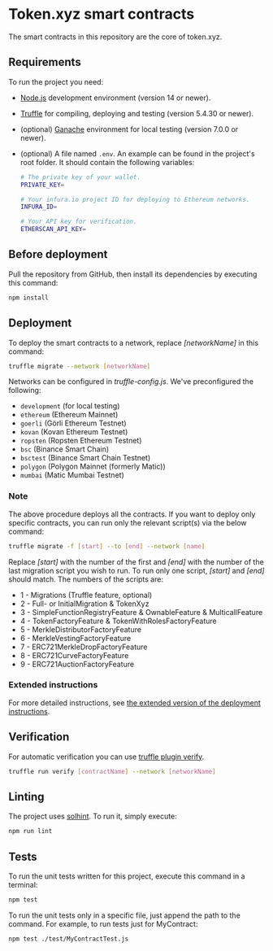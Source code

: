 # Token.xyz smart contracts

The smart contracts in this repository are the core of token.xyz.

## Requirements

To run the project you need:

- [Node.js](https://nodejs.org/en/download) development environment (version 14 or newer).
- [Truffle](https://www.trufflesuite.com/truffle) for compiling, deploying and testing (version 5.4.30 or newer).
- (optional) [Ganache](https://github.com/trufflesuite/ganache/releases) environment for local testing (version 7.0.0 or newer).
- (optional) A file named `.env`. An example can be found in the project's root folder. It should contain the following variables:

  ```bash
  # The private key of your wallet.
  PRIVATE_KEY=

  # Your infura.io project ID for deploying to Ethereum networks.
  INFURA_ID=

  # Your API key for verification.
  ETHERSCAN_API_KEY=
  ```

## Before deployment

Pull the repository from GitHub, then install its dependencies by executing this command:

```bash
npm install
```

## Deployment

To deploy the smart contracts to a network, replace _[networkName]_ in this command:

```bash
truffle migrate --network [networkName]
```

Networks can be configured in _truffle-config.js_. We've preconfigured the following:

- `development` (for local testing)
- `ethereum` (Ethereum Mainnet)
- `goerli` (Görli Ethereum Testnet)
- `kovan` (Kovan Ethereum Testnet)
- `ropsten` (Ropsten Ethereum Testnet)
- `bsc` (Binance Smart Chain)
- `bsctest` (Binance Smart Chain Testnet)
- `polygon` (Polygon Mainnet (formerly Matic))
- `mumbai` (Matic Mumbai Testnet)

### Note

The above procedure deploys all the contracts. If you want to deploy only specific contracts, you can run only the relevant script(s) via the below command:

```bash
truffle migrate -f [start] --to [end] --network [name]
```

Replace _[start]_ with the number of the first and _[end]_ with the number of the last migration script you wish to run. To run only one script, _[start]_ and _[end]_ should match. The numbers of the scripts are:

- 1 - Migrations (Truffle feature, optional)
- 2 - Full- or InitialMigration & TokenXyz
- 3 - SimpleFunctionRegistryFeature & OwnableFeature & MulticallFeature
- 4 - TokenFactoryFeature & TokenWithRolesFactoryFeature
- 5 - MerkleDistributorFactoryFeature
- 6 - MerkleVestingFactoryFeature
- 7 - ERC721MerkleDropFactoryFeature
- 8 - ERC721CurveFactoryFeature
- 9 - ERC721AuctionFactoryFeature

### Extended instructions

For more detailed instructions, see [the extended version of the deployment instructions](./DEPLOYMENT.md).

## Verification

For automatic verification you can use [truffle plugin verify](https://github.com/rkalis/truffle-plugin-verify).

```bash
truffle run verify [contractName] --network [networkName]
```

## Linting

The project uses [solhint](https://github.com/protofire/solhint). To run it, simply execute:

```bash
npm run lint
```

## Tests

To run the unit tests written for this project, execute this command in a terminal:

```bash
npm test
```

To run the unit tests only in a specific file, just append the path to the command. For example, to run tests just for MyContract:

```bash
npm test ./test/MyContractTest.js
```
